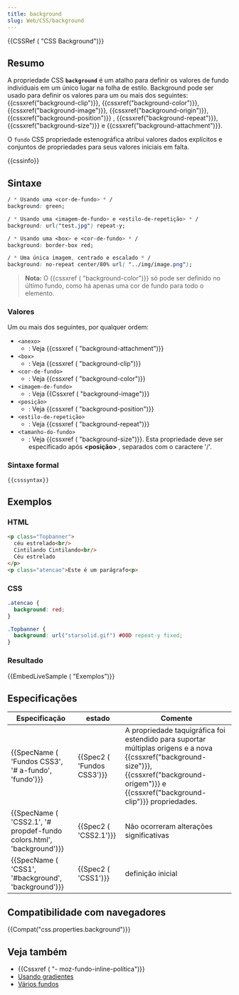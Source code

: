 ```yaml
---
title: background
slug: Web/CSS/background
---
```


{{CSSRef ( "CSS Background")}}

## Resumo

A propriedade CSS **`background`** é um atalho para definir os valores de fundo individuais em um único lugar na folha de estilo. Background pode ser usado para definir os valores para um ou mais dos seguintes: {{cssxref("background-clip")}}, {{cssxref("background-color")}}, {{cssxref("background-image")}}, {{cssxref("background-origin")}}, {{cssxref("background-position")}} , {{cssxref("background-repeat")}}, {{cssxref("background-size")}} e {{cssxref("background-attachment")}}.

O `fundo` CSS propriedade estenográfica atribui valores dados explícitos e conjuntos de propriedades para seus valores iniciais em falta.

{{cssinfo}}

## Sintaxe

```css
/ * Usando uma <cor-de-fundo> * /
background: green;

/ * Usando uma <imagem-de-fundo> e <estilo-de-repetição> * /
background: url("test.jpg") repeat-y;

/ * Usando uma <box> e <cor-de-fundo> * /
background: border-box red;

/ * Uma única imagem, centrado e escalado * /
background: no-repeat center/80% url( "../img/image.png");
```

> **Nota:** O {{cssxref ( "background-color")}} só pode ser definido no último fundo, como há apenas uma cor de fundo para todo o elemento.

### Valores

Um ou mais dos seguintes, por qualquer ordem:

- `<anexo>`
  - : Veja {{cssxref ( "background-attachment")}}
- `<box>`
  - : Veja {{cssxref ( "background-clip")}}
- `<cor-de-fundo>`
  - : Veja {{cssxref ( "background-color")}}
- `<imagem-de-fundo>`
  - : Veja {{Cssxref ( "background-image")}}
- `<posição>`
  - : Veja {{cssxref ( "background-position")}}
- `<estilo-de-repetição>`
  - : Veja {{cssxref ( "background-repeat")}}
- `<tamanho-do-fundo>`
  - : Veja {{cssxref ( "background-size")}}. Esta propriedade deve ser especificado após **\<posição>** , separados com o caractere '/'.

### Sintaxe formal

```
{{csssyntax}}
```

## Exemplos

### HTML

```html
<p class="Topbanner">
  céu estrelado<br/>
  Cintilando Cintilando<br/>
  Céu estrelado
</p>
<p class="atencao">Este é um parágrafo<p>
```

### CSS

```css
.atencao {
  background: red;
}

.Topbanner {
  background: url("starsolid.gif") #00D repeat-y fixed;
}
```

### Resultado

{{EmbedLiveSample ( "Exemplos")}}

## Especificações

| Especificação                                                                                | estado                               | Comente                                                                                                                                                                                                                           |
| -------------------------------------------------------------------------------------------- | ------------------------------------ | --------------------------------------------------------------------------------------------------------------------------------------------------------------------------------------------------------------------------------- |
| {{SpecName ( 'Fundos CSS3', '# a-fundo', 'fundo')}}                         | {{Spec2 ( 'Fundos CSS3')}} | A propriedade taquigráfica foi estendido para suportar múltiplas origens e a nova {{cssxref("background-size")}}, {{cssxref("background-origem")}} e {{cssxref("background-clip")}} propriedades. |
| {{SpecName ( 'CSS2.1', '# propdef-fundo colors.html', 'background')}} | {{Spec2 ( 'CSS2.1')}}         | Não ocorreram alterações significativas                                                                                                                                                                                           |
| {{SpecName ( 'CSS1', '#background', 'background')}}                         | {{Spec2 ( 'CSS1')}}             | definição inicial                                                                                                                                                                                                                 |

## Compatibilidade com navegadores

{{Compat("css.properties.background")}}

## Veja também

- {{Cssxref ( "- moz-fundo-inline-política")}}
- [Usando gradientes](/pt-BR/docs/CSS/Using_CSS_gradients)
- [Vários fundos](/pt-BR/docs/CSS/Multiple_backgrounds)
